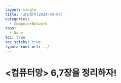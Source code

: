 ```yaml
---
layout: single
title: '코딩일지(2024-04-04)'
categories:
  - ComputerNetwork
tags:
  - None
toc: true
toc_sticky: true
typora-root-url: ../
---
```




# <컴퓨터망> 6,7장을 정리하자!





